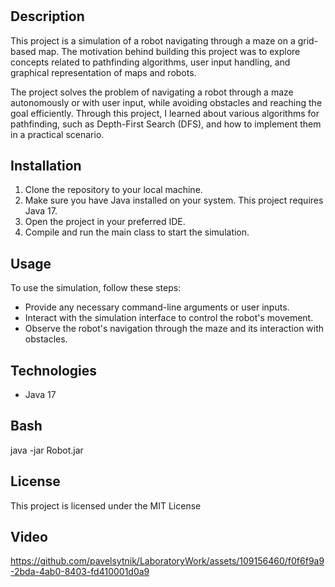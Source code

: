 # <Exit from the maze>

## Description

This project is a simulation of a robot navigating through a maze on a grid-based map. The motivation behind building this project was to explore concepts related to pathfinding algorithms, user input handling, and graphical representation of maps and robots.

The project solves the problem of navigating a robot through a maze autonomously or with user input, while avoiding obstacles and reaching the goal efficiently. Through this project, I learned about various algorithms for pathfinding, such as Depth-First Search (DFS), and how to implement them in a practical scenario.


## Installation

1. Clone the repository to your local machine.
2. Make sure you have Java installed on your system. This project requires Java 17.
3. Open the project in your preferred IDE.
4. Compile and run the main class to start the simulation.

## Usage

To use the simulation, follow these steps:

- Provide any necessary command-line arguments or user inputs.
- Interact with the simulation interface to control the robot's movement.
- Observe the robot's navigation through the maze and its interaction with obstacles.

## Technologies

- Java 17

## Bash
java -jar Robot.jar

## License
This project is licensed under the MIT License

## Video
https://github.com/pavelsytnik/LaboratoryWork/assets/109156460/f0f6f9a9-2bda-4ab0-8403-fd410001d0a9

